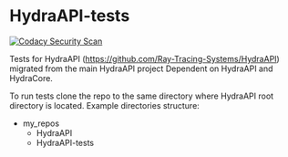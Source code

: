 # HydraAPI-tests
[![Codacy Security Scan](https://github.com/Ray-Tracing-Systems/HydraAPI-tests/actions/workflows/codacy-analysis.yml/badge.svg?branch=master)](https://github.com/Ray-Tracing-Systems/HydraAPI-tests/actions/workflows/codacy-analysis.yml)

Tests for HydraAPI (https://github.com/Ray-Tracing-Systems/HydraAPI) migrated from the main HydraAPI project
Dependent on HydraAPI and HydraCore.

To run tests clone the repo to the same directory where HydraAPI root directory is located. Example directories structure:
* my_repos
    * HydraAPI
    * HydraAPI-tests



